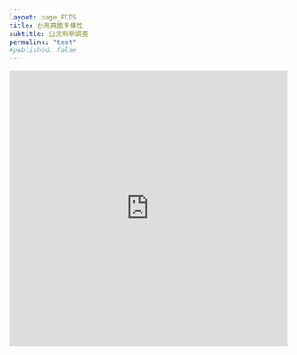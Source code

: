 ```yaml
---
layout: page_FCDS
title: 台灣真菌多樣性
subtitle: 公民科學調查
permalink: "test"
#published: false
---
```

<iframe referrerpolicy="no-referrer-when-downgrade" height="500" width="100%" style="border:none;" src="https://script.google.com/macros/s/AKfycbwiAT1PWwF_KsMJMI72JmJqwoRolXtj_lFKotzE-4JfKAUCg3rHd48JidbNtMiX7MnvWQ/exec"></iframe>

<!DOCTYPE html>
<html>
  <head>
    <base target="_top">
  </head>
  <body>
   <div>
     <a href="https://script.google.com/macros/s/AKfycbwiAT1PWwF_KsMJMI72JmJqwoRolXtj_lFKotzE-4JfKAUCg3rHd48JidbNtMiX7MnvWQ/exec"></a>
   </div>
 </body>
</html>

